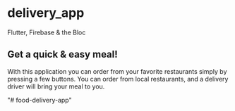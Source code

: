 # delivery_app
Flutter, Firebase & the Bloc
## Get a quick & easy meal!
With this application you can order from your favorite restaurants simply by pressing a few buttons.
You can order from local restaurants, and a delivery driver will bring your meal to you.

"# food-delivery-app" 

